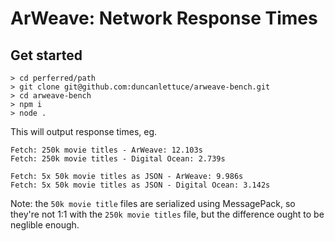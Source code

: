 # ArWeave: Network Response Times

## Get started

```
> cd perferred/path
> git clone git@github.com:duncanlettuce/arweave-bench.git
> cd arweave-bench
> npm i
> node .
```

This will output response times, eg.

```
Fetch: 250k movie titles - ArWeave: 12.103s
Fetch: 250k movie titles - Digital Ocean: 2.739s

Fetch: 5x 50k movie titles as JSON - ArWeave: 9.986s
Fetch: 5x 50k movie titles as JSON - Digital Ocean: 3.142s
```

Note: the `50k movie title` files are serialized using MessagePack, so they're not 1:1 with the `250k movie titles` file, but the difference ought to be neglible enough.